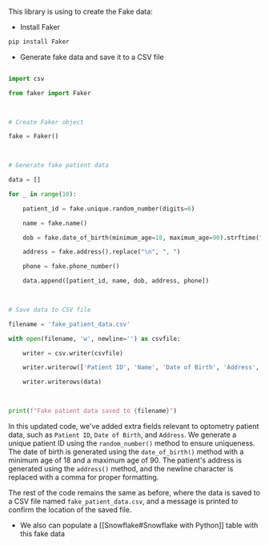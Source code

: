 This library is using to create the Fake data:
- Install Faker
```python
pip install Faker
```
- Generate fake data and save it to a CSV file
```python

import csv

from faker import Faker

​

# Create Faker object

fake = Faker()

​

# Generate fake patient data

data = []

for _ in range(10):

    patient_id = fake.unique.random_number(digits=6)

    name = fake.name()

    dob = fake.date_of_birth(minimum_age=18, maximum_age=90).strftime("%Y-%m-%d")

    address = fake.address().replace("\n", ", ")

    phone = fake.phone_number()

    data.append([patient_id, name, dob, address, phone])

​

# Save data to CSV file

filename = 'fake_patient_data.csv'

with open(filename, 'w', newline='') as csvfile:

    writer = csv.writer(csvfile)

    writer.writerow(['Patient ID', 'Name', 'Date of Birth', 'Address', 'Phone'])

    writer.writerows(data)

​

print(f"Fake patient data saved to {filename}")

```
In this updated code, we've added extra fields relevant to optometry patient data, such as `Patient ID`, `Date of Birth`, and `Address`. We generate a unique patient ID using the `random_number()` method to ensure uniqueness. The date of birth is generated using the `date_of_birth()` method with a minimum age of 18 and a maximum age of 90. The patient's address is generated using the `address()` method, and the newline character is replaced with a comma for proper formatting.

The rest of the code remains the same as before, where the data is saved to a CSV file named `fake_patient_data.csv`, and a message is printed to confirm the location of the saved file.


- We also can populate a [[Snowflake#Snowflake with Python]] table with this fake data